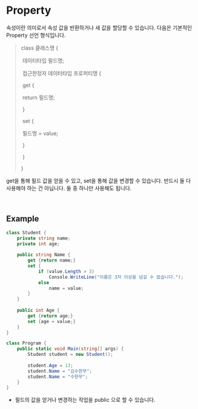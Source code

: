 # Property

속성이란 의미로서 속성 값을 반환하거나 새 값을 할당할 수 있습니다. 다음은 기본적인 Property 선언 형식입니다.

> class 클래스명 {
>
> ​	데이터타입 필드명;
>
> ​	접근한정자 데이터타입 프로퍼티명 {
>
> ​		get {
>
> ​			return 필드명;
>
> ​		}
>
> ​		set {
>
> ​			필드명 = value;
>
> ​		}
>
> ​	}
>
> }

get을 통해 필드 값을 얻을 수 있고, set을 통해 값을 변경할 수 있습니다.
반드시 둘 다 사용해야 하는 건 아닙니다. 둘 중 하나만 사용해도 됩니다.

<br>

## Example

```c#
class Student {
    private string name;
    private int age;
    
    public string Name {
        get {return name;}
        set {
            if (value.Length > 3) 
                Console.WriteLine("이름은 3자 이상을 넘길 수 없습니다.");
            else 
                name = value;
        }
    }
    
    public int Age {
        get {return age;}
        set {age = value;}
    }
}

class Program {
    public static void Main(string[] args) {
        Student student = new Student();
        
        student.Age = 13;
        student.Name = "김수한무";
        student.Name = "수한무";
    }
}
```

* 필드의 값을 얻거나 변경하는 작업을 public 으로 할 수 있습니다.